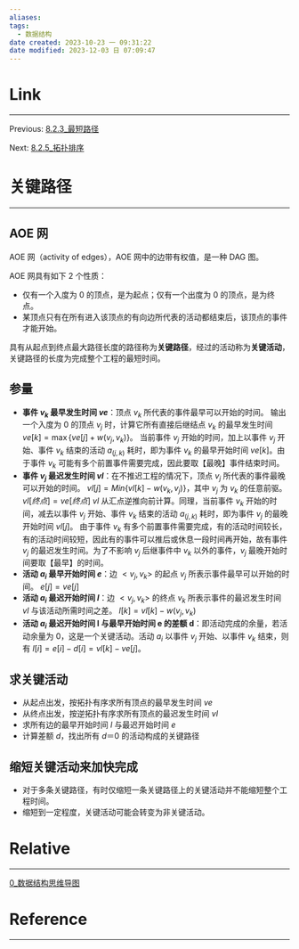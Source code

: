 ```yaml
---
aliases:
tags:
  - 数据结构
date created: 2023-10-23 一 09:31:22
date modified: 2023-12-03 日 07:09:47
---
```


# Link

---

Previous: [8.2.3\_最短路径](8.2.3_最短路径.md)

Next: [8.2.5\_拓扑排序](8.2.5_拓扑排序.md)

# 关键路径

---

## AOE 网

AOE 网（activity of edges），AOE 网中的边带有权值，是一种 DAG 图。

AOE 网具有如下 2 个性质：

- 仅有一个入度为 0 的顶点，是为起点；仅有一个出度为 0 的顶点，是为终点。
- 某顶点只有在所有进入该顶点的有向边所代表的活动都结束后，该顶点的事件才能开始。

具有从起点到终点最大路径长度的路径称为**关键路径**，经过的活动称为**关键活动**，关键路径的长度为完成整个工程的最短时间。

## 参量

- **事件 $v_k$ 最早发生时间 $ve$**：顶点 $v_k$ 所代表的事件最早可以开始的时间。
  输出一个入度为 0 的顶点 $v_j$ 时，计算它所有直接后继结点 $v_k$ 的最早发生时间 $ve[k]=\max{\{ve[j]+w (v_j, v_k)\}}$。
  当前事件 $v_j$ 开始的时间，加上以事件 $v_j$ 开始、事件 $v_k$ 结束的活动 $a_{(j,k)}$ 耗时，即为事件 $v_k$ 的最早开始时间 $ve[k]$。由于事件 $v_k$ 可能有多个前置事件需要完成，因此要取【最晚】事件结束时间。
- **事件 $v_j$ 最迟发生时间 $vl$**：在不推迟工程的情况下，顶点 $v_j$ 所代表的事件最晚可以开始的时间。
  $vl[j]=Min\{vl[k]-w(v_k,v_j)\}$，其中 $v_j$ 为 $v_k$ 的任意前驱。
  $vl[终点]=ve[终点]$
  $vl$ 从汇点逆推向前计算。同理，当前事件 $v_k$ 开始的时间，减去以事件 $v_j$ 开始、事件 $v_k$ 结束的活动 $a_{(j,k)}$ 耗时，即为事件 $v_j$ 的最晚开始时间 $vl[j]$。
  由于事件 $v_k$ 有多个前置事件需要完成，有的活动时间较长，有的活动时间较短，因此有的事件可以推后或休息一段时间再开始，故有事件 $v_j$ 的最迟发生时间。为了不影响 $v_j$ 后继事件中 $v_k$ 以外的事件，$v_j$ 最晚开始时间要取【最早】的时间。
- **活动 $a_i$ 最早开始时间 $e$**：边 $<v_j,v_k>$ 的起点 $v_j$ 所表示事件最早可以开始的时间。
  $e[j]=ve[j]$
- **活动 $a_i$ 最迟开始时间 $l$**：边 $<v_j,v_k>$ 的终点 $v_k$ 所表示事件的最迟发生时间 $vl$ 与该活动所需时间之差。
  $l[k]=vl[k]-w(v_j,v_k)$
- **活动 $a_i$ 最迟开始时间 l 与最早开始时间 e 的差额 d**：即活动完成的余量，若活动余量为 0，这是一个关键活动。活动 $a_i$ 以事件 $v_j$ 开始、以事件 $v_k$ 结束，则有 $l[i]=e[i]-d[i]=vl[k]-ve[j]$。

## 求关键活动

- 从起点出发，按拓扑有序求所有顶点的最早发生时间 $ve$
- 从终点出发，按逆拓扑有序求所有顶点的最迟发生时间 $vl$
- 求所有边的最早开始时间 $l$ 与最迟开始时间 $e$
- 计算差额 $d$，找出所有 $d＝0$ 的活动构成的关键路径

## 缩短关键活动来加快完成

- 对于多条关键路径，有时仅缩短一条关键路径上的关键活动并不能缩短整个工程时间。
- 缩短到一定程度，关键活动可能会转变为非关键活动。

# Relative

---

[0\_数据结构思维导图](0_数据结构思维导图.md)

# Reference

---
